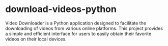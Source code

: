 # download-videos-python
Video Downloader is a Python application designed to facilitate the downloading of videos from various online platforms. This project provides a simple and efficient interface for users to easily obtain their favorite videos on their local devices.

